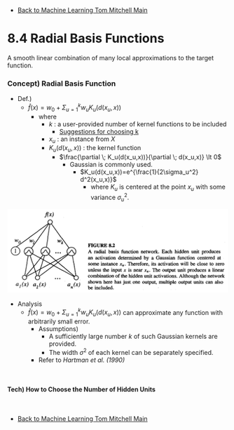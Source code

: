 * [Back to Machine Learning Tom Mitchell Main](../../main.md)

# 8.4 Radial Basis Functions
A smooth linear combination of many local 
approximations to the target function.

### Concept) Radial Basis Function
- Def.)
  - $\hat{f}(x)=w_0 + \Sigma_{u=1}^k w_uK_u(d(x_u,x))$
    - where
      - $k$ : a user-provided number of kernel functions to be included
        - [Suggestions for choosing k](#tech-how-to-choose-the-number-of-hidden-units)
      - $x_u$ : an instance from $X$ 
      - $K_u(d(x_u,x))$ : the kernel function
        - $\frac{\partial \; K_u(d(x_u,x))}{\partial \; d(x_u,x)} \lt 0$
          - Gaussian is commonly used.
            - $K_u(d(x_u,x))=e^{\frac{1}{2\sigma_u^2} d^2(x_u,x)}$
              - where $K_u$ is centered at the point $x_u$ with some variance $\sigma_u^2$.

![](images/001.png)

- Analysis
  - $\hat{f}(x)=w_0 + \Sigma_{u=1}^k w_uK_u(d(x_u,x))$ can approximate any function with arbitrarily small error.
    - Assumptions)
      - A sufficiently large number $k$ of such Gaussian kernels are provided.
      - The width $\sigma^2$ of each kernel can be separately specified.
    - Refer to *Hartman et al. (1990)*



<br>

#### Tech) How to Choose the Number of Hidden Units












<br>

* [Back to Machine Learning Tom Mitchell Main](../../main.md)